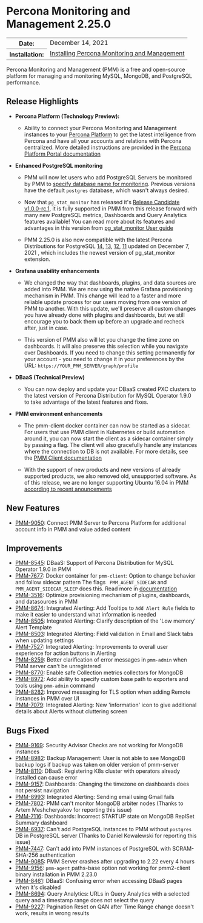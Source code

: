 # Percona Monitoring and Management 2.25.0

<table class="docutils field-list" frame="void" rules="none">
  <colgroup>
    <col class="field-name">
    <col class="field-body">
  </colgroup>
  <tbody valign="top">
    <tr class="field-odd field">
      <th class="field-name">Date:</th>
      <td class="field-body">December 14, 2021</td>
    </tr>
    <tr class="field-even field">
      <th class="field-name">Installation:</th>
      <td class="field-body">
        <a class="reference external" href="https://www.percona.com/software/pmm/quickstart">Installing Percona Monitoring and Management</a></td>
    </tr>
  </tbody>
</table>

Percona Monitoring and Management (PMM) is a free and open-source platform for managing and monitoring MySQL, MongoDB, and PostgreSQL performance.

## Release Highlights 
- **Percona Platform (Technology Preview):** 
    - Ability to connect your Percona Monitoring and Management instances to your [Percona Platform](https://www.percona.com/software/percona-platform) to get the latest intelligence from Percona and have all your accounts and relations with Percona centralized. More detailed instructions are provided in the [Percona Platform Portal documentation](https://docs.percona.com/percona-platform/connect-pmm.html)


- **Enhanced PostgreSQL monitoring**
    - PMM will now let users who add PostgreSQL Servers be monitored by PMM to [specify database name for monitoring](https://deploy-preview-643--pmm-doc.netlify.app/details/commands/pmm-admin.html#postgresql). Previous versions have the default `postgres` database, which wasn't always desired. 

    -  Now that `pg_stat_monitor` has released it's [Release Candidate v1.0.0-rc.1](https://github.com/percona/pg_stat_monitor/releases/tag/1.0.0-rc.1), it is fully supported in PMM from this release forward with many new PostgreSQL metrics, Dashboards and Query Analytics features available!  You can read more about its features and advantages in this version from [pg_stat_monitor User guide](https://github.com/percona/pg_stat_monitor/blob/1.0.0-rc.1/docs/USER_GUIDE.md) 

    - PMM 2.25.0 is also now compatible with the latest Percona Distributions for PostgreSQL [14](https://www.percona.com/doc/postgresql/LATEST/release-notes-v14.1.upd2.html), [13](https://www.percona.com/doc/postgresql/13/release-notes-v13.5.upd2.html), [12](https://www.percona.com/doc/postgresql/12/release-notes-v12.8.upd.html), [11](https://www.percona.com/doc/postgresql/11/release-notes-v11.13.upd.html) updated on December 7, 2021 , which includes the newest version of pg_stat_monitor extension.  



- **Grafana usability enhancements**
    - We changed the way that dashboards, plugins, and data sources are added into PMM. We are now using the native Grafana provisioning mechanism in PMM. This change will lead to a faster and more reliable update process for our users moving from one version of PMM to another. With this update, we'll preserve all custom changes you have already done with plugins and dashboards, but we still encourage you to back them up before an upgrade and recheck after, just in case. 

    - This version of PMM also will let you change the time zone on dashboards. It will also preserve this selection while you navigate over Dashboards. If you need to change this setting permanently for your account - you need to change it in your preferences by the URL: `https://YOUR_PMM_SERVER/graph/profile`

- **DBaaS (Technical Preview)**
    - You can now deploy and update your DBaaS created PXC clusters to the latest version of Percona Distribution for MySQL Operator 1.9.0 to take advantage of the latest features and fixes. 

- **PMM environment enhancements**
     - The pmm-client docker container can now be started as a sidecar.  For users that use PMM client in Kubernetes or build automation around it, you can now start the client as a sidecar container simply by passing a flag.  The client will also gracefully handle any instances where the connection to DB  is not available. For more details, see the [PMM Client documentation](https://www.percona.com/doc/percona-monitoring-and-management/2.x/setting-up/client/index.html#install)

    - With the support of new products and new versions of already supported products, we also removed old, unsupported software. As of this release, we are no longer supporting Ubuntu 16.04 in PMM [according to recent anouncements](https://www.percona.com/blog/eol-pmmv1-mongo40-ubuntu1604)

## New Features

- [PMM-9050](https://jira.percona.com/browse/PMM-9050): Connect PMM Server to Percona Platform for additional account info in PMM and value added content

## Improvements

- [PMM-8545](https://jira.percona.com/browse/PMM-8545): DBaaS: Support of Percona Distribution for MySQL Operator 1.9.0 in PMM
- [PMM-7677](https://jira.percona.com/browse/PMM-7677): Docker container for `pmm-client`: Option to change behavior and follow sidecar pattern The flags ` PMM_AGENT_SIDECAR` and `PMM_AGENT_SIDECAR_SLEEP` does this. Read more in [documentation](https://www.percona.com/doc/percona-monitoring-and-management/2.x/setting-up/client/index.html#docker)
- [PMM-3516](https://jira.percona.com/browse/PMM-3516): Optimize provisioning mechanism of plugins, dashboards, and datasources in PMM
- [PMM-8674](https://jira.percona.com/browse/PMM-8674): Integrated Alerting: Add Tooltips to `Add Alert Rule` fields to make it easier to understand what information is needed
- [PMM-8505](https://jira.percona.com/browse/PMM-8505): Integrated Alerting: Clarify description of the 'Low memory' Alert Template
- [PMM-8503](https://jira.percona.com/browse/PMM-8503): Integrated Alerting: Field validation in Email and Slack tabs when updating settings
- [PMM-7527](https://jira.percona.com/browse/PMM-7527): Integrated Alerting: Improvements to overall user experience for action buttons in Alerting
- [PMM-8259](https://jira.percona.com/browse/PMM-8259): Better clarification of error messages in `pmm-admin` when PMM server can't be unregistered 
- [PMM-8770](https://jira.percona.com/browse/PMM-8770): Enable safe Collection metrics collectors for MongoDB
- [PMM-8972](https://jira.percona.com/browse/PMM-8972): Add ability to specify custom base path to exporters and tools using `pmm-admin` command
- [PMM-8282](https://jira.percona.com/browse/PMM-8282): Improved messaging for TLS option when adding Remote instances in PMM over UI 
- [PMM-7079](https://jira.percona.com/browse/PMM-7079): Integrated Alerting: New 'information' icon to give additional details about Alerts without cluttering screen

## Bugs Fixed

- [PMM-9169](https://jira.percona.com/browse/PMM-9169): Security Advisor Checks are not working for MongoDB instances
- [PMM-8982](https://jira.percona.com/browse/PMM-8982): Backup Management: User is not able to see MongoDB backup logs if backup was taken on older version of pmm-server 
- [PMM-8110](https://jira.percona.com/browse/PMM-8110): DBaaS: Registering K8s cluster with operators already installed can cause error 
- [PMM-9157](https://jira.percona.com/browse/PMM-9157): Dashboards: Changing the timezone on dashboards does not persist navigation
- [PMM-8993](https://jira.percona.com/browse/PMM-8993): Integrated Alerting: Sending email using Gmail fails
- [PMM-7802](https://jira.percona.com/browse/PMM-7802): PMM can't monitor MongoDB arbiter nodes (Thanks to Artem Meshcheryakov for reporting this issue)
- [PMM-7116](https://jira.percona.com/browse/PMM-7116): Dashboards: Incorrect STARTUP state on MongoDB ReplSet Summary dashboard
- [PMM-6937](https://jira.percona.com/browse/PMM-6937): Can't add PostgreSQL instances to PMM without `postgres` DB in PostgreSQL server (Thanks to Daniel Kowalewski for reporting this issue)
- [PMM-7447](https://jira.percona.com/browse/PMM-7447): Can't add into PMM instances of PostgreSQL with SCRAM-SHA-256 authentication
- [PMM-9085](https://jira.percona.com/browse/PMM-9085): PMM Server crashes after upgrading to 2.22 every 4 hours
- [PMM-9156](https://jira.percona.com/browse/PMM-9156): `pmm-agent` paths-base option not working for pmm2-client binary installation in PMM 2.23.0
- [PMM-8461](https://jira.percona.com/browse/PMM-8461): DBaaS: Confusing error when accessing DBaaS pages when it's disabled 
- [PMM-8694](https://jira.percona.com/browse/PMM-8694): Query Analytics: URLs in Query Analytics with a selected query and a timestamp range does not select the query
- [PMM-9227](https://jira.percona.com/browse/PMM-9227): Pagination Reset on QAN after Time Range change doesn't work, results in wrong results
